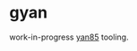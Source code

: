 # gyan

work-in-progress [yan85](https://dojo.pwn.college/program-security/reverse-engineering) tooling.
